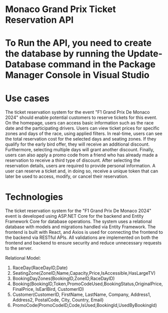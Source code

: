 # Monaco Grand Prix Ticket Reservation API

# To Run the API, you need to create the database by running the Update-Database command in the Package Manager Console in Visual Studio

# Use cases
The ticket reservation system for the event "F1 Grand Prix De Monaco 2024" should enable potential customers to reserve tickets for this event. On the homepage, users can access basic information such as the race date and the participating drivers. Users can view ticket prices for specific zones and days of the race, using applied filters. In real-time, users can see the total reservation cost for the selected days and seating zones. If they qualify for the early bird offer, they will receive an additional discount. Furthermore, selecting multiple days will grant another discount. Finally, users can also apply a promo code from a friend who has already made a reservation to receive a third type of discount. After selecting the reservation details, users are required to provide personal information. A user can reserve a ticket and, in doing so, receive a unique token that can later be used to access, modify, or cancel their reservation.

# Technologies
The ticket reservation system for the "F1 Grand Prix De Monaco 2024" event is developed using ASP.NET Core for the backend and Entity Framework Core for database operations. The system uses a relational database with models and migrations handled via Entity Framework. The frontend is built with React, and Axios is used for connecting the frontend to the backend via RESTful APIs.
All validations are implemented on both the frontend and backend to ensure security and reduce unnecessary requests to the server.

Relational Model:
1. RaceDay(RaceDayID,Date)
2. SeatingZone(ZoneID,Name,Capacity,Price,IsAccessible,HasLargeTV)
3. BookingDayZones(BookingID,ZoneID,RaceDayID)
4. Booking(BookingID,Token,PromoCodeUsed,BookingStatus,OriginalPrice,
FinalPrice, IsEarlBird, CustomerID)
5. Customer(CustomerID, FirstName, LastName, Company, Address1,
Address2, PostalCode, City, Country, Email)
6. PromoCode(PromoCodeID,Code,IsUsed,Bookingld,UsedByBookingld)
